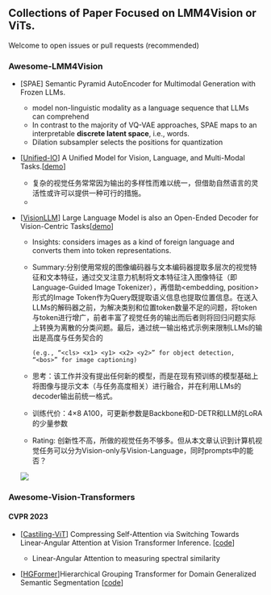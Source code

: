 ## Collections of Paper Focused on LMM4Vision or ViTs.

Welcome to open issues or pull requests (recommended)

### Awesome-LMM4Vision

- [SPAE] Semantic Pyramid AutoEncoder for Multimodal Generation with Frozen LLMs.
  
  - model non-linguistic modality as a language sequence that LLMs can comprehend
  - In contrast to the majority of VQ-VAE approaches, SPAE maps to an interpretable **discrete latent space**, i.e., words.
  - Dilation subsampler selects the positions for quantization
  
- [[Unified-IO](https://arxiv.org/abs/2206.08916)] A Unified Model for Vision, Language, and Multi-Modal Tasks.[[demo](https://unified-io.allenai.org/)]

  - 复杂的视觉任务常常因为输出的多样性而难以统一，但借助自然语言的灵活性或许可以提供一种可行的措施。
  - 

  

- [[VisionLLM](https://arxiv.org/abs/2305.11175)] Large Language Model is also an Open-Ended Decoder for Vision-Centric Tasks[[demo](https://igpt.opengvlab.com/)]

  - Insights: considers images as a kind of foreign language and converts them into token representations.

  - Summary:分别使用常规的图像编码器与文本编码器提取多层次的视觉特征和文本特征，通过交叉注意力机制将文本特征注入图像特征（即Language-Guided Image Tokenizer），再借助<embedding, position>形式的Image Token作为Query既提取语义信息也提取位置信息。在送入LLMs的解码器之前，为解决类别和位置token数量不足的问题，将<class>token与<position>token进行增广，前者丰富了视觉任务的输出而后者则将回归问题实际上转换为离散的分类问题。最后，通过统一输出格式示例来限制LLMs的输出是高度与任务契合的

    `(e.g., “<cls> <x1> <y1> <x2> <y2>” for object detection, “<bos>” for image captioning)`

  - 思考：该工作并没有提出任何新的模型，而是在现有预训练的模型基础上将图像与提示文本（与任务高度相关）进行融合，并在利用LLMs的decoder输出前统一格式。

  - 训练代价：4$\times$8 A100，可更新参数是Backbone和D-DETR和LLM的LoRA的少量参数

  - Rating: 创新性不高，所做的视觉任务不够多。但从本文章认识到计算机视觉任务可以分为Vision-only与Vision-Language，同时prompts中的<image>能否？

  ![](C:\Users\CharMier\AppData\Roaming\Typora\typora-user-images\image-20230712171136051.png)

### Awesome-Vision-Transformers

#### CVPR 2023

- [[Castiling-ViT](https://openaccess.thecvf.com/content/CVPR2023/papers/You_Castling-ViT_Compressing_Self-Attention_via_Switching_Towards_Linear-Angular_Attention_at_Vision_CVPR_2023_paper.pdf)] Compressing Self-Attention via Switching Towards Linear-Angular Attention at Vision Transformer Inference. [[code](https://www.haoranyou.com/castling-vit/)]
  - Linear-Angular Attention to measuring spectral similarity

- [[HGFormer](https://openaccess.thecvf.com/content/CVPR2023/papers/Ding_HGFormer_Hierarchical_Grouping_Transformer_for_Domain_Generalized_Semantic_Segmentation_CVPR_2023_paper.pdf)]Hierarchical Grouping Transformer for Domain Generalized Semantic Segmentation [[code](https://github.com/dingjiansw101/HGFormer)]

